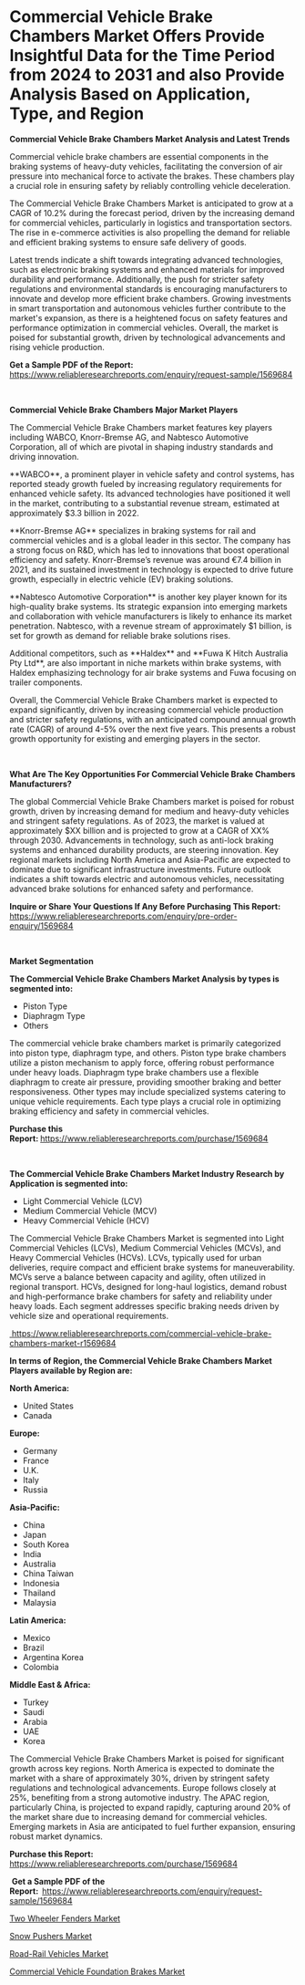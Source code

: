 <p><h1>Commercial Vehicle Brake Chambers Market Offers Provide Insightful Data for the Time Period from 2024 to 2031 and also Provide Analysis Based on Application, Type, and Region</h1></p><p><strong>Commercial Vehicle Brake Chambers Market Analysis and Latest Trends</strong></p>
<p><p>Commercial vehicle brake chambers are essential components in the braking systems of heavy-duty vehicles, facilitating the conversion of air pressure into mechanical force to activate the brakes. These chambers play a crucial role in ensuring safety by reliably controlling vehicle deceleration.</p><p>The Commercial Vehicle Brake Chambers Market is anticipated to grow at a CAGR of 10.2% during the forecast period, driven by the increasing demand for commercial vehicles, particularly in logistics and transportation sectors. The rise in e-commerce activities is also propelling the demand for reliable and efficient braking systems to ensure safe delivery of goods.</p><p>Latest trends indicate a shift towards integrating advanced technologies, such as electronic braking systems and enhanced materials for improved durability and performance. Additionally, the push for stricter safety regulations and environmental standards is encouraging manufacturers to innovate and develop more efficient brake chambers. Growing investments in smart transportation and autonomous vehicles further contribute to the market's expansion, as there is a heightened focus on safety features and performance optimization in commercial vehicles. Overall, the market is poised for substantial growth, driven by technological advancements and rising vehicle production.</p></p>
<p><strong>Get a Sample PDF of the Report:&nbsp;</strong> <a href="https://www.reliableresearchreports.com/enquiry/request-sample/1569684?utm_campaign=102&utm_medium=2&utm_source=Github&utm_content=ia&utm_term=29122024&utm_id=commercial-vehicle-brake-chambers">https://www.reliableresearchreports.com/enquiry/request-sample/1569684</a></p>
<p>&nbsp;</p>
<p><strong>Commercial Vehicle Brake Chambers Major Market Players</strong></p>
<p><p>The Commercial Vehicle Brake Chambers market features key players including WABCO, Knorr-Bremse AG, and Nabtesco Automotive Corporation, all of which are pivotal in shaping industry standards and driving innovation. </p><p>**WABCO**, a prominent player in vehicle safety and control systems, has reported steady growth fueled by increasing regulatory requirements for enhanced vehicle safety. Its advanced technologies have positioned it well in the market, contributing to a substantial revenue stream, estimated at approximately $3.3 billion in 2022.</p><p>**Knorr-Bremse AG** specializes in braking systems for rail and commercial vehicles and is a global leader in this sector. The company has a strong focus on R&D, which has led to innovations that boost operational efficiency and safety. Knorr-Bremse’s revenue was around €7.4 billion in 2021, and its sustained investment in technology is expected to drive future growth, especially in electric vehicle (EV) braking solutions.</p><p>**Nabtesco Automotive Corporation** is another key player known for its high-quality brake systems. Its strategic expansion into emerging markets and collaboration with vehicle manufacturers is likely to enhance its market penetration. Nabtesco, with a revenue stream of approximately $1 billion, is set for growth as demand for reliable brake solutions rises.</p><p>Additional competitors, such as **Haldex** and **Fuwa K Hitch Australia Pty Ltd**, are also important in niche markets within brake systems, with Haldex emphasizing technology for air brake systems and Fuwa focusing on trailer components.</p><p>Overall, the Commercial Vehicle Brake Chambers market is expected to expand significantly, driven by increasing commercial vehicle production and stricter safety regulations, with an anticipated compound annual growth rate (CAGR) of around 4-5% over the next five years. This presents a robust growth opportunity for existing and emerging players in the sector.</p></p>
<p>&nbsp;</p>
<p><strong>What Are The Key Opportunities For Commercial Vehicle Brake Chambers Manufacturers?</strong></p>
<p><p>The global Commercial Vehicle Brake Chambers market is poised for robust growth, driven by increasing demand for medium and heavy-duty vehicles and stringent safety regulations. As of 2023, the market is valued at approximately $XX billion and is projected to grow at a CAGR of XX% through 2030. Advancements in technology, such as anti-lock braking systems and enhanced durability products, are steering innovation. Key regional markets including North America and Asia-Pacific are expected to dominate due to significant infrastructure investments. Future outlook indicates a shift towards electric and autonomous vehicles, necessitating advanced brake solutions for enhanced safety and performance.</p></p>
<p><strong>Inquire or Share Your Questions If Any Before Purchasing This Report:</strong> <a href="https://www.reliableresearchreports.com/enquiry/pre-order-enquiry/1569684?utm_campaign=102&utm_medium=2&utm_source=Github&utm_content=ia&utm_term=29122024&utm_id=commercial-vehicle-brake-chambers">https://www.reliableresearchreports.com/enquiry/pre-order-enquiry/1569684</a></p>
<p>&nbsp;</p>
<p><strong>Market Segmentation</strong></p>
<p><strong>The Commercial Vehicle Brake Chambers Market Analysis by types is segmented into:</strong></p>
<p><ul><li>Piston Type</li><li>Diaphragm Type</li><li>Others</li></ul></p>
<p><p>The commercial vehicle brake chambers market is primarily categorized into piston type, diaphragm type, and others. Piston type brake chambers utilize a piston mechanism to apply force, offering robust performance under heavy loads. Diaphragm type brake chambers use a flexible diaphragm to create air pressure, providing smoother braking and better responsiveness. Other types may include specialized systems catering to unique vehicle requirements. Each type plays a crucial role in optimizing braking efficiency and safety in commercial vehicles.</p></p>
<p><strong>Purchase this Report:&nbsp;</strong><a href="https://www.reliableresearchreports.com/purchase/1569684?utm_campaign=102&utm_medium=2&utm_source=Github&utm_content=ia&utm_term=29122024&utm_id=commercial-vehicle-brake-chambers">https://www.reliableresearchreports.com/purchase/1569684</a></p>
<p>&nbsp;</p>
<p><strong>The Commercial Vehicle Brake Chambers Market Industry Research by Application is segmented into:</strong></p>
<p><ul><li>Light Commercial Vehicle (LCV)</li><li>Medium Commercial Vehicle (MCV)</li><li>Heavy Commercial Vehicle (HCV)</li></ul></p>
<p><p>The Commercial Vehicle Brake Chambers Market is segmented into Light Commercial Vehicles (LCVs), Medium Commercial Vehicles (MCVs), and Heavy Commercial Vehicles (HCVs). LCVs, typically used for urban deliveries, require compact and efficient brake systems for maneuverability. MCVs serve a balance between capacity and agility, often utilized in regional transport. HCVs, designed for long-haul logistics, demand robust and high-performance brake chambers for safety and reliability under heavy loads. Each segment addresses specific braking needs driven by vehicle size and operational requirements.</p></p>
<p><a href="https://www.reliableresearchreports.com/commercial-vehicle-brake-chambers-market-r1569684?utm_campaign=102&utm_medium=2&utm_source=Github&utm_content=ia&utm_term=29122024&utm_id=commercial-vehicle-brake-chambers">&nbsp;https://www.reliableresearchreports.com/commercial-vehicle-brake-chambers-market-r1569684</a></p>
<p><strong>In terms of Region, the Commercial Vehicle Brake Chambers Market Players available by Region are:</strong></p>
<p>
    <p> <strong> North America: </strong>
        <ul>
            <li>United States</li>
            <li>Canada</li>
        </ul>
        </p> 
    <p> <strong> Europe: </strong>
        <ul>
            <li>Germany</li>
            <li>France</li>
            <li>U.K.</li>
            <li>Italy</li>
            <li>Russia</li>
        </ul>
        </p> 
    <p> <strong> Asia-Pacific: </strong>
        <ul>
            <li>China</li>
            <li>Japan</li>
            <li>South Korea</li>
            <li>India</li>
            <li>Australia</li>
            <li>China Taiwan</li>
            <li>Indonesia</li>
            <li>Thailand</li>
            <li>Malaysia</li>
        </ul>
        </p> 
    <p> <strong> Latin America: </strong>
        <ul>
            <li>Mexico</li>
            <li>Brazil</li>
            <li>Argentina Korea</li>
            <li>Colombia</li>
        </ul>
        </p> 
    <p> <strong> Middle East & Africa: </strong>
        <ul>
            <li>Turkey</li>
            <li>Saudi</li>
            <li>Arabia</li>
            <li>UAE</li>
            <li>Korea</li>
        </ul>
    </p>
    </p>
<p><p>The Commercial Vehicle Brake Chambers Market is poised for significant growth across key regions. North America is expected to dominate the market with a share of approximately 30%, driven by stringent safety regulations and technological advancements. Europe follows closely at 25%, benefiting from a strong automotive industry. The APAC region, particularly China, is projected to expand rapidly, capturing around 20% of the market share due to increasing demand for commercial vehicles. Emerging markets in Asia are anticipated to fuel further expansion, ensuring robust market dynamics.</p></p>
<p><strong>Purchase this Report: </strong><a href="https://www.reliableresearchreports.com/purchase/1569684?utm_campaign=102&utm_medium=2&utm_source=Github&utm_content=ia&utm_term=29122024&utm_id=commercial-vehicle-brake-chambers">https://www.reliableresearchreports.com/purchase/1569684</a></p>
<p>&nbsp;<strong>Get a Sample PDF of the Report:&nbsp;&nbsp;</strong><a href="https://www.reliableresearchreports.com/enquiry/request-sample/1569684?utm_campaign=102&utm_medium=2&utm_source=Github&utm_content=ia&utm_term=29122024&utm_id=commercial-vehicle-brake-chambers">https://www.reliableresearchreports.com/enquiry/request-sample/1569684</a></p>
<p><strong></strong></p>
<p><p><a href="https://github.com/FlorianWolf90/Market-Research-Report-List-1/blob/main/two-wheeler-fenders-market.md?utm_campaign=102&utm_medium=2&utm_source=Github&utm_content=ia&utm_term=29122024&utm_id=commercial-vehicle-brake-chambers">Two Wheeler Fenders Market</a></p><p><a href="https://github.com/NargisHussain75/Market-Research-Report-List-1/blob/main/snow-pushers-market.md?utm_campaign=102&utm_medium=2&utm_source=Github&utm_content=ia&utm_term=29122024&utm_id=commercial-vehicle-brake-chambers">Snow Pushers Market</a></p><p><a href="https://github.com/hillsmyung726/Market-Research-Report-List-1/blob/main/road-rail-vehicles-market.md?utm_campaign=102&utm_medium=2&utm_source=Github&utm_content=ia&utm_term=29122024&utm_id=commercial-vehicle-brake-chambers">Road-Rail Vehicles Market</a></p><p><a href="https://github.com/pearlinewhite4692/Market-Research-Report-List-1/blob/main/commercial-vehicle-foundation-brakes-market.md?utm_campaign=102&utm_medium=2&utm_source=Github&utm_content=ia&utm_term=29122024&utm_id=commercial-vehicle-brake-chambers">Commercial Vehicle Foundation Brakes Market</a></p></p>